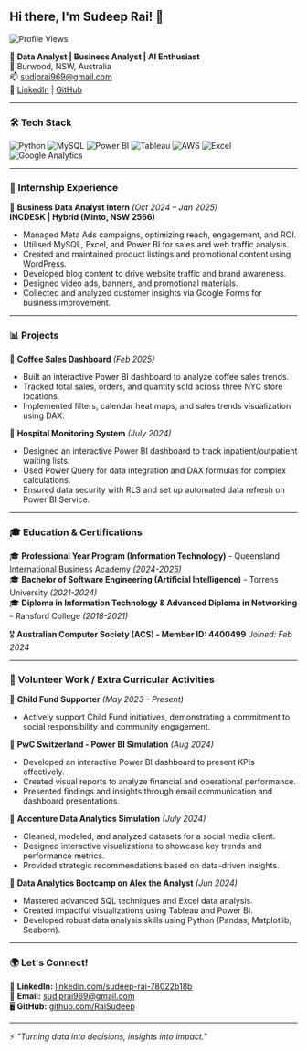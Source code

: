 ## Hi there, I'm Sudeep Rai! 👋

![Profile Views](https://komarev.com/ghpvc/?username=RaiSudeep&color=blueviolet)

🚀 **Data Analyst | Business Analyst | AI Enthusiast**  
📍 Burwood, NSW, Australia  
📫 sudiprai969@gmail.com  
🔗 [LinkedIn](https://www.linkedin.com/in/sudeep-rai-78022b18b/) | [GitHub](https://github.com/RaiSudeep)  

---

### 🛠️ Tech Stack

![Python](https://img.shields.io/badge/Python-3776AB?style=for-the-badge&logo=python&logoColor=white)
![MySQL](https://img.shields.io/badge/MySQL-4479A1?style=for-the-badge&logo=mysql&logoColor=white)
![Power BI](https://img.shields.io/badge/Power%20BI-F2C811?style=for-the-badge&logo=powerbi&logoColor=black)
![Tableau](https://img.shields.io/badge/Tableau-E97627?style=for-the-badge&logo=tableau&logoColor=white)
![AWS](https://img.shields.io/badge/AWS-232F3E?style=for-the-badge&logo=amazonaws&logoColor=white)
![Excel](https://img.shields.io/badge/Microsoft%20Excel-217346?style=for-the-badge&logo=microsoftexcel&logoColor=white)
![Google Analytics](https://img.shields.io/badge/Google%20Analytics-E37400?style=for-the-badge&logo=googleanalytics&logoColor=white)

---

### 🏢 Internship Experience

🔹 **Business Data Analyst Intern** *(Oct 2024 – Jan 2025)*  
**INCDESK | Hybrid (Minto, NSW 2566)**  
- Managed Meta Ads campaigns, optimizing reach, engagement, and ROI.
- Utilised MySQL, Excel, and Power BI for sales and web traffic analysis.
- Created and maintained product listings and promotional content using WordPress.
- Developed blog content to drive website traffic and brand awareness.
- Designed video ads, banners, and promotional materials.
- Collected and analyzed customer insights via Google Forms for business improvement.

---

### 📊 Projects

🔹 **Coffee Sales Dashboard** *(Feb 2025)*  
- Built an interactive Power BI dashboard to analyze coffee sales trends.
- Tracked total sales, orders, and quantity sold across three NYC store locations.
- Implemented filters, calendar heat maps, and sales trends visualization using DAX.

🔹 **Hospital Monitoring System** *(July 2024)*  
- Designed an interactive Power BI dashboard to track inpatient/outpatient waiting lists.
- Used Power Query for data integration and DAX formulas for complex calculations.
- Ensured data security with RLS and set up automated data refresh on Power BI Service.

---

### 🎓 Education & Certifications

🎓 **Professional Year Program (Information Technology)** - Queensland International Business Academy *(2024-2025)*  
🎓 **Bachelor of Software Engineering (Artificial Intelligence)** - Torrens University *(2021-2024)*  
🎓 **Diploma in Information Technology & Advanced Diploma in Networking** - Ransford College *(2018-2021)*  

🎖️ **Australian Computer Society (ACS) - Member ID: 4400499** *Joined:  Feb 2024*

---

### 🤝 Volunteer Work / Extra Curricular Activities

🔹 **Child Fund Supporter** *(May 2023 - Present)*  
- Actively support Child Fund initiatives, demonstrating a commitment to social responsibility and community engagement.

🔹 **PwC Switzerland - Power BI Simulation** *(Aug 2024)*  
- Developed an interactive Power BI dashboard to present KPIs effectively.
- Created visual reports to analyze financial and operational performance.
- Presented findings and insights through email communication and dashboard presentations.

🔹 **Accenture Data Analytics Simulation** *(July 2024)*  
- Cleaned, modeled, and analyzed datasets for a social media client.
- Designed interactive visualizations to showcase key trends and performance metrics.
- Provided strategic recommendations based on data-driven insights.

🔹 **Data Analytics Bootcamp on Alex the Analyst** *(Jun 2024)*  
- Mastered advanced SQL techniques and Excel data analysis.
- Created impactful visualizations using Tableau and Power BI.
- Developed robust data analysis skills using Python (Pandas, Matplotlib, Seaborn).


---

### 🌍 Let's Connect!

💼 **LinkedIn:** [linkedin.com/sudeep-rai-78022b18b](https://www.linkedin.com/in/sudeep-rai-78022b18b/)  
📧 **Email:** sudiprai969@gmail.com  
🖥 **GitHub:** [github.com/RaiSudeep](https://github.com/RaiSudeep)  

---

⚡ *"Turning data into decisions, insights into impact."*
